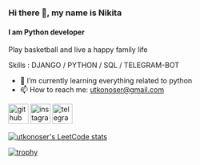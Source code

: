 ### Hi there 👋, my name is Nikita
#### I am Python developer
Play basketball and live a happy family life

Skills :  DJANGO / PYTHON / SQL / TELEGRAM-BOT 

- 🌱 I’m currently learning everything related to python 
- 📫 How to reach me: utkonoser@gmail.com 


[<img src='https://cdn.jsdelivr.net/npm/simple-icons@3.0.1/icons/github.svg' alt='github' height='40'>](https://github.com/utkonoser)   [<img src='https://cdn.jsdelivr.net/npm/simple-icons@3.0.1/icons/instagram.svg' alt='instagram' height='40'>](https://www.instagram.com/@o_cl_o/)  [<img src='https://cdn.jsdelivr.net/npm/simple-icons@3.0.1/icons/telegram.svg' alt='telegram' height='40'>](https://t.me/ctrlshiftesc)  

[![utkonoser's LeetCode stats](https://leetcode-stats-six.vercel.app/api?username=utkonoser&theme=dark)](https://github.com/utkonoser/leetcode-stats)

[![trophy](https://github-profile-trophy.vercel.app/?username=utkonoser)](https://github.com/ryo-ma/github-profile-trophy)

